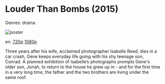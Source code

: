 # Louder Than Bombs (2015)

Genres: drama

![poster](http://image.tmdb.org/t/p/w500/rnbs1o9UXScWCP2VqScZqPr4IwN.jpg)

en:
  [720p](magnet:?xt=urn:btih:35471D7244B558EC1E07EBD0F538F371806BE847&tr=udp://glotorrents.pw:6969/announce&tr=udp://tracker.opentrackr.org:1337/announce&tr=udp://torrent.gresille.org:80/announce&tr=udp://tracker.openbittorrent.com:80&tr=udp://tracker.coppersurfer.tk:6969&tr=udp://tracker.leechers-paradise.org:6969&tr=udp://p4p.arenabg.ch:1337&tr=udp://tracker.internetwarriors.net:1337)
  [1080p](magnet:?xt=urn:btih:DE170483F89E701370989ADD0A13F39F4A1E01BD&tr=udp://glotorrents.pw:6969/announce&tr=udp://tracker.opentrackr.org:1337/announce&tr=udp://torrent.gresille.org:80/announce&tr=udp://tracker.openbittorrent.com:80&tr=udp://tracker.coppersurfer.tk:6969&tr=udp://tracker.leechers-paradise.org:6969&tr=udp://p4p.arenabg.ch:1337&tr=udp://tracker.internetwarriors.net:1337)
  


Three years after his wife, acclaimed photographer Isabelle Reed, dies in a car crash, Gene keeps everyday life going with his shy teenage son, Conrad. A planned exhibition of Isabelle’s photographs prompts Gene's older son, Jonah, to return to the house he grew up in - and for the first time in a very long time, the father and the two brothers are living under the same roof.